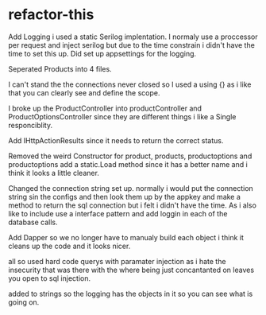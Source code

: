 # refactor-this

Add Logging i used a static Serilog implentation. I normaly use a proccessor per request and inject serilog but due to the time constrain i didn't have the time to set this up.
Did set up appsettings for the logging.

Seperated Products into 4 files.

I can't stand the the connections never closed so I used a using {} as i like that you can clearly see and define the scope.

I broke up the ProductController into productController and ProductOptionsController since they are different things i like a Single responciblity.

Add IHttpActionResults since it needs to return the correct status.

Removed the weird Constructor for product, products, productoptions and productoptions add a static.Load method since it has a better name and i think it looks a little cleaner.

Changed the connection string set up. normally i would put the connection string sin the configs and then look them up by the appkey and make a method to return the sql connection but i felt i didn't have the time. As i also like to include use a interface pattern and add loggin in each of the database calls.

Add Dapper so we no longer have to manualy build each object i think it cleans up the code and it looks nicer.

all so used hard code querys with paramater injection as i hate the insecurity that was there with the where being just concantanted on leaves you open to sql injection.

added to strings so the logging has the objects in it so you can see what is going on.
